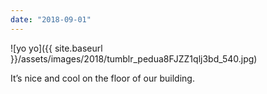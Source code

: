 ```yaml
---
date: "2018-09-01"
---
```


![yo yo]({{ site.baseurl }}/assets/images/2018/tumblr_pedua8FJZZ1qlj3bd_540.jpg)

It’s nice and cool on the floor of our building.
